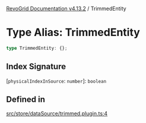 [RevoGrid Documentation v4.13.2](README.md) / TrimmedEntity

# Type Alias: TrimmedEntity

```ts
type TrimmedEntity: {};
```

## Index Signature

 \[`physicalIndexInSource`: `number`\]: `boolean`

## Defined in

[src/store/dataSource/trimmed.plugin.ts:4](https://github.com/revolist/revogrid/blob/4615a8613a8ac5464daeb17d7062361e3e3aa5d1/src/store/dataSource/trimmed.plugin.ts#L4)
